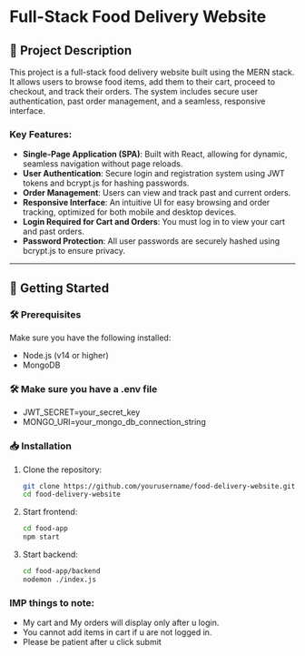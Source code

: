 # Full-Stack Food Delivery Website  

## 📜 Project Description  
This project is a full-stack food delivery website built using the MERN stack. It allows users to browse food items, add them to their cart, proceed to checkout, and track their orders. The system includes secure user authentication, past order management, and a seamless, responsive interface.

### Key Features:  
- **Single-Page Application (SPA)**: Built with React, allowing for dynamic, seamless navigation without page reloads.  
- **User Authentication**: Secure login and registration system using JWT tokens and bcrypt.js for hashing passwords.  
- **Order Management**: Users can view and track past and current orders.  
- **Responsive Interface**: An intuitive UI for easy browsing and order tracking, optimized for both mobile and desktop devices.  
- **Login Required for Cart and Orders**: You must log in to view your cart and past orders.  
- **Password Protection**: All user passwords are securely hashed using bcrypt.js to ensure privacy.

---

## 🚀 Getting Started  

### 🛠 Prerequisites  
Make sure you have the following installed:  
- Node.js (v14 or higher)  
- MongoDB

### 🛠 Make sure you have a .env file
- JWT_SECRET=your_secret_key
- MONGO_URI=your_mongo_db_connection_string


### 📥 Installation  
1. Clone the repository:  
   ```bash
   git clone https://github.com/yourusername/food-delivery-website.git
   cd food-delivery-website
2. Start frontend:  
   ```bash
   cd food-app
   npm start
2. Start backend:  
   ```bash
   cd food-app/backend
   nodemon ./index.js
### IMP things to note:  
- My cart and My orders will display only after u login.  
- You cannot add items in cart if u are not logged in.
- Please be patient after u click submit 

